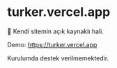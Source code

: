 # turker.vercel.app
🌟 Kendi sitemin açık kaynaklı hali.

Demo: https://turker.vercel.app

Kurulumda destek verilmemektedir.
